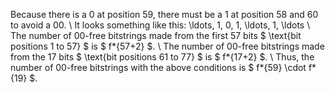 Because there is a 0 at position 59, there must be a 1 at position 58 and 60 to avoid a 00. \\
It looks something like this: \ldots, 1, 0, 1, \ldots, 1, \ldots \\
The number of 00-free bitstrings made from the first 57 bits $ \text{bit positions 1 to 57} $ is $ f*{57+2} $. \\
The number of 00-free bitstrings made from the 17 bits $ \text{bit positions 61 to 77} $ is $ f*{17+2} $. \\
Thus, the number of 00-free bitstrings with the above conditions is $ f*{59} \cdot f*{19} $.
